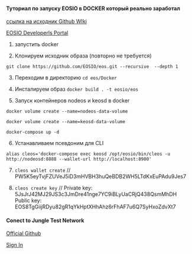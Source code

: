 #### Туториал по запуску EOSIO в DOCKER который реально заработал

[ссылка на исходник Github WIki](https://github.com/EOSIO/eos/tree/master/Docker)

[EOSIO Developerls Portal](https://developers.eos.io/eosio-nodeos/docs/docker)

1) запустить docker
 
2) Клонируем исходник образа (повторно не требуется) 

`git clone https://github.com/EOSIO/eos.git --recursive  --depth 1`

3) Переходим в директорию `cd eos/Docker`

4) Инсталируем образ `docker build . -t eosio/eos`

5) Запуск контейнеров nodeos и keosd в docker 

`docker volume create --name=nodeos-data-volume`

`docker volume create --name=keosd-data-volume`

`docker-compose up -d`

6. Устанавливаем псевдоним для CLI 

`alias cleos='docker-compose exec keosd /opt/eosio/bin/cleos -u http://nodeosd:8888 --wallet-url http://localhost:8900'`

7. `cleos wallet create` //  PW5K5eyTvjFZUVeJ5iD3mHVBH3huQeBDB2WH5LTdKxEuPAdu9Jes7   
 
8. `cleos create key` // Private key: 5JsJrJ42MJ29JS3c3JmDre41nge7YC9iBLyUaCRjQ438QsmMhDH
                         Public key: EOS8TgGiijRDyu82gR1qYkHptXHhAhz6rFhAF7u6Q7SyHxoZdvXt7




#### Conect to Jungle Test Network

 [Official Github](https://github.com/CryptoLions/EOS-Jungle-Testnet)  
 
 [Sign In](http://jungle.cryptolions.io/#register)